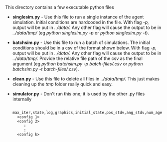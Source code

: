 This directory contains a few executable python files

*  **singlesim.py** - Use this file to run a single instance of the agent simulation. Initial conditions are hardcoded in the file. With flag *-p,* output will be put in *../data/.* Any other flag will cause the output to be in *../data/tmp/* (eg *python singlesim.py -p* or *python singlesim.py -t*).
* **batchsim.py** - Use this file to run a batch of simulations. The initial conditions should be in a csv of the format shown below. With flag *-p,* output will be put in *../data/.* Any other flag will cause the output to be in *../data/tmp/.* Provide the relative file path of the csv as the final argument (eg *python batchsim.py -p batch-files/<filename>.csv* or *python batchsim.py -t batch-files/<filename>.csv*).
* **clean.py** - Use this file to delete all files in *../data/tmp/.* This just makes cleaning up the *tmp* folder really quick and easy.
* **simulator.py** - Don't run this one; it is used by the other .py files internally

        max_iter,state,log,graphics,initial_state,pos_stdv,ang_stdv,num_agents,alpha,perceived_weight,threshold,velocity
        <config 1>
        <config 2>
           :
           :
        <config k>
